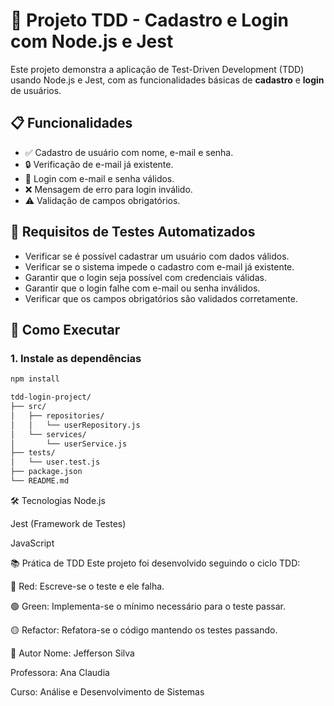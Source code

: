 # 🧪 Projeto TDD - Cadastro e Login com Node.js e Jest

Este projeto demonstra a aplicação de Test-Driven Development (TDD) usando Node.js e Jest, com as funcionalidades básicas de **cadastro** e **login** de usuários.

## 📋 Funcionalidades

- ✅ Cadastro de usuário com nome, e-mail e senha.
- 🔒 Verificação de e-mail já existente.
- 🔑 Login com e-mail e senha válidos.
- ❌ Mensagem de erro para login inválido.
- ⚠️ Validação de campos obrigatórios.

## 🧪 Requisitos de Testes Automatizados

- Verificar se é possível cadastrar um usuário com dados válidos.
- Verificar se o sistema impede o cadastro com e-mail já existente.
- Garantir que o login seja possível com credenciais válidas.
- Garantir que o login falhe com e-mail ou senha inválidos.
- Verificar que os campos obrigatórios são validados corretamente.

## 🚀 Como Executar

### 1. Instale as dependências

```bash
npm install

tdd-login-project/
├── src/
│   ├── repositories/
│   │   └── userRepository.js
│   └── services/
│       └── userService.js
├── tests/
│   └── user.test.js
├── package.json
└── README.md
```


🛠 Tecnologias
Node.js

Jest (Framework de Testes)

JavaScript

📚 Prática de TDD
Este projeto foi desenvolvido seguindo o ciclo TDD:

🔴 Red: Escreve-se o teste e ele falha.

🟢 Green: Implementa-se o mínimo necessário para o teste passar.

🟡 Refactor: Refatora-se o código mantendo os testes passando.

👥 Autor
Nome: Jefferson Silva

Professora: Ana Claudia

Curso: Análise e Desenvolvimento de Sistemas

